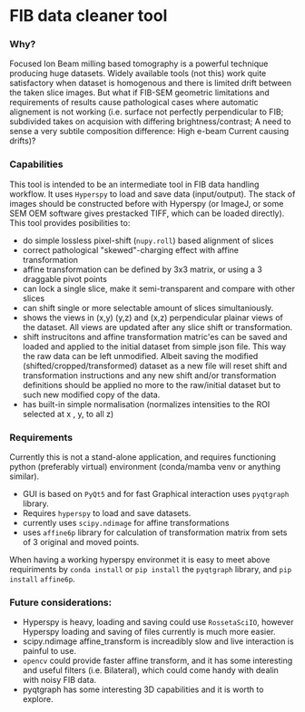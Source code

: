 # FIB data cleaner tool

### Why?

Focused Ion Beam milling based tomography is a powerful technique producing huge datasets.
Widely available tools (not this) work quite satisfactory when dataset is homogenous and there is limited drift between the taken slice images.
But what if FIB-SEM geometric limitations and requirements of results cause pathological cases where automatic alignement is not working (i.e. surface not perfectly perpendicular to FIB; subdivided takes on acquision with differing brightness/contrast; A need to sense a very subtile composition difference: High e-beam Current causing drifts)?   

### Capabilities
This tool is intended to be an intermediate tool in FIB data handling workflow.
It uses `Hyperspy` to load and save data (input/output).
The stack of images should be constructed before with Hyperspy (or ImageJ, or some SEM OEM software gives prestacked TIFF, which can be loaded directly).
This tool provides posibilities to:
* do simple lossless pixel-shift (`nupy.roll`) based alignment of slices
* correct pathological "skewed"-charging effect with affine transformation
* affine transformation can be defined by 3x3 matrix, or using a 3 draggable pivot points
* can lock a single slice, make it semi-transparent and compare with other slices
* can shift single or more selectable amount of slices simultaniously.
* shows the views in (x,y) (y,z) and (x,z) perpendicular plainar views of the dataset. All views are updated after any slice shift or transformation. 
* shift instrucitons and affine transformation matric'es can be saved and loaded and applied to the initial dataset from simple json file. This way the raw data can be left unmodified. Albeit saving the modified (shifted/cropped/transformed) dataset as a new file will reset shift and transformation instructions and any new shift and/or transformation definitions should be applied no more to the raw/initial dataset but to such new modified copy of the data.
* has built-in simple normalisation (normalizes intensities to the ROI selected at x , y, to all z)

### Requirements
Currently this is not a stand-alone application, and requires functioning python (preferably virtual) environment (conda/mamba venv or anything similar).
* GUI is based on `PyQt5` and for fast Graphical interaction uses `pyqtgraph` library.
* Requires `hyperspy` to load and save datasets.
* currently uses `scipy.ndimage` for affine transformations
* uses `affine6p` library for calculation of transformation matrix from sets of 3 original and moved points.

When having a working hyperspy environmet it is easy to meet above requiriments by `conda install` or `pip install` the `pyqtgraph` library, and `pip install` `affine6p`.

### Future considerations:
* Hyperspy is heavy, loading and saving could use `RossetaSciIO`, however Hyperspy loading and saving of files currently is much more easier.
* scipy.ndimage affine_transform is increadibly slow and live interaction is painful to use. 
* `opencv` could provide faster affine transform, and it has some interesting and useful filters (i.e. Bilateral), which could come handy with dealin with noisy FIB data.
* pyqtgraph has some interesting 3D capabilities and it is worth to explore.
